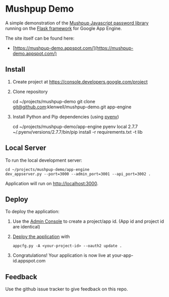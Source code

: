 # Mushpup Demo

A simple demonstration of the [Mushpup Javascript password library](https://github.com/klenwell/mushpup)
running on the [Flask framework](https://github.com/GoogleCloudPlatform/appengine-python-flask-skeleton)
for Google App Engine.

The site itself can be found here:

- [https://mushpup-demo.appspot.com/](https://mushpup-demo.appspot.com/)


## Install

1. Create project at https://console.developers.google.com/project
2. Clone repository

    cd ~/projects/mushpup-demo
    git clone git@github.com:klenwell/mushpup-demo.git app-engine

3. Install Python and Pip dependencies (using [pyenv](https://github.com/yyuu/pyenv))

    cd ~/projects/mushpup-demo/app-engine
    pyenv local 2.7.7
    ~/.pyenv/versions/2.7.7/bin/pip install -r requirements.txt -t lib

## Local Server

To run the local development server:

    cd ~/projects/mushpup-demo/app-engine
    dev_appserver.py --port=3000 --admin_port=3001 --api_port=3002 .

Application will run on [http://localhost:3000](http://localhost:3000).


## Deploy

To deploy the application:

1. Use the [Admin Console](https://appengine.google.com) to create a
   project/app id. (App id and project id are identical)
1. [Deploy the
   application](https://developers.google.com/appengine/docs/python/tools/uploadinganapp) with

   ```
   appcfg.py -A <your-project-id> --oauth2 update .
   ```
1. Congratulations!  Your application is now live at your-app-id.appspot.com


## Feedback

Use the github issue tracker to give feedback on this repo.
